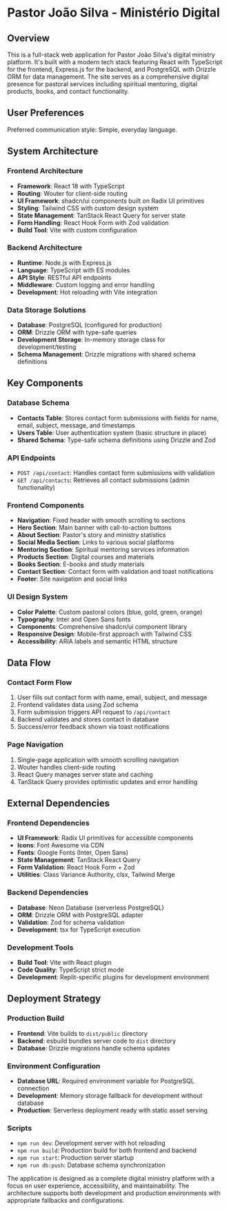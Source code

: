 # Pastor João Silva - Ministério Digital

## Overview
This is a full-stack web application for Pastor João Silva's digital ministry platform. It's built with a modern tech stack featuring React with TypeScript for the frontend, Express.js for the backend, and PostgreSQL with Drizzle ORM for data management. The site serves as a comprehensive digital presence for pastoral services including spiritual mentoring, digital products, books, and contact functionality.

## User Preferences
Preferred communication style: Simple, everyday language.

## System Architecture

### Frontend Architecture
- **Framework**: React 18 with TypeScript
- **Routing**: Wouter for client-side routing
- **UI Framework**: shadcn/ui components built on Radix UI primitives
- **Styling**: Tailwind CSS with custom design system
- **State Management**: TanStack React Query for server state
- **Form Handling**: React Hook Form with Zod validation
- **Build Tool**: Vite with custom configuration

### Backend Architecture
- **Runtime**: Node.js with Express.js
- **Language**: TypeScript with ES modules
- **API Style**: RESTful API endpoints
- **Middleware**: Custom logging and error handling
- **Development**: Hot reloading with Vite integration

### Data Storage Solutions
- **Database**: PostgreSQL (configured for production)
- **ORM**: Drizzle ORM with type-safe queries
- **Development Storage**: In-memory storage class for development/testing
- **Schema Management**: Drizzle migrations with shared schema definitions

## Key Components

### Database Schema
- **Contacts Table**: Stores contact form submissions with fields for name, email, subject, message, and timestamps
- **Users Table**: User authentication system (basic structure in place)
- **Shared Schema**: Type-safe schema definitions using Drizzle and Zod

### API Endpoints
- `POST /api/contact`: Handles contact form submissions with validation
- `GET /api/contacts`: Retrieves all contact submissions (admin functionality)

### Frontend Components
- **Navigation**: Fixed header with smooth scrolling to sections
- **Hero Section**: Main banner with call-to-action buttons
- **About Section**: Pastor's story and ministry statistics
- **Social Media Section**: Links to various social platforms
- **Mentoring Section**: Spiritual mentoring services information
- **Products Section**: Digital courses and materials
- **Books Section**: E-books and study materials
- **Contact Section**: Contact form with validation and toast notifications
- **Footer**: Site navigation and social links

### UI Design System
- **Color Palette**: Custom pastoral colors (blue, gold, green, orange)
- **Typography**: Inter and Open Sans fonts
- **Components**: Comprehensive shadcn/ui component library
- **Responsive Design**: Mobile-first approach with Tailwind CSS
- **Accessibility**: ARIA labels and semantic HTML structure

## Data Flow

### Contact Form Flow
1. User fills out contact form with name, email, subject, and message
2. Frontend validates data using Zod schema
3. Form submission triggers API request to `/api/contact`
4. Backend validates and stores contact in database
5. Success/error feedback shown via toast notifications

### Page Navigation
1. Single-page application with smooth scrolling navigation
2. Wouter handles client-side routing
3. React Query manages server state and caching
4. TanStack Query provides optimistic updates and error handling

## External Dependencies

### Frontend Dependencies
- **UI Framework**: Radix UI primitives for accessible components
- **Icons**: Font Awesome via CDN
- **Fonts**: Google Fonts (Inter, Open Sans)
- **State Management**: TanStack React Query
- **Form Validation**: React Hook Form + Zod
- **Utilities**: Class Variance Authority, clsx, Tailwind Merge

### Backend Dependencies
- **Database**: Neon Database (serverless PostgreSQL)
- **ORM**: Drizzle ORM with PostgreSQL adapter
- **Validation**: Zod for schema validation
- **Development**: tsx for TypeScript execution

### Development Tools
- **Build Tool**: Vite with React plugin
- **Code Quality**: TypeScript strict mode
- **Development**: Replit-specific plugins for development environment

## Deployment Strategy

### Production Build
- **Frontend**: Vite builds to `dist/public` directory
- **Backend**: esbuild bundles server code to `dist` directory
- **Database**: Drizzle migrations handle schema updates

### Environment Configuration
- **Database URL**: Required environment variable for PostgreSQL connection
- **Development**: Memory storage fallback for development without database
- **Production**: Serverless deployment ready with static asset serving

### Scripts
- `npm run dev`: Development server with hot reloading
- `npm run build`: Production build for both frontend and backend
- `npm run start`: Production server startup
- `npm run db:push`: Database schema synchronization

The application is designed as a complete digital ministry platform with a focus on user experience, accessibility, and maintainability. The architecture supports both development and production environments with appropriate fallbacks and configurations.